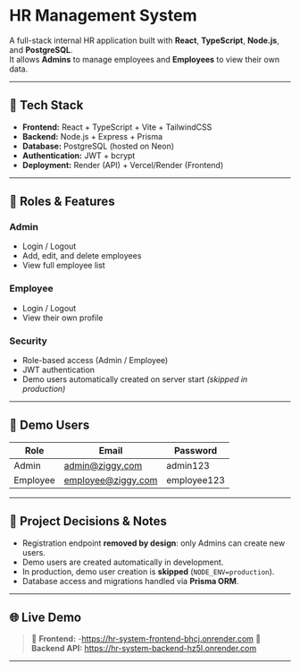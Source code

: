 # HR Management System

A full-stack internal HR application built with **React**, **TypeScript**, **Node.js**, and **PostgreSQL**.  
It allows **Admins** to manage employees and **Employees** to view their own data.

---

## 🧱 Tech Stack

- **Frontend:** React + TypeScript + Vite + TailwindCSS  
- **Backend:** Node.js + Express + Prisma  
- **Database:** PostgreSQL (hosted on Neon)  
- **Authentication:** JWT + bcrypt  
- **Deployment:** Render (API) + Vercel/Render (Frontend)

---

## 👤 Roles & Features

### Admin
- Login / Logout  
- Add, edit, and delete employees  
- View full employee list  

### Employee
- Login / Logout  
- View their own profile  

### Security
- Role-based access (Admin / Employee)  
- JWT authentication  
- Demo users automatically created on server start *(skipped in production)*  

---

## 👥 Demo Users

| Role | Email | Password |
|------|--------|----------|
| Admin | admin@ziggy.com | admin123 |
| Employee | employee@ziggy.com | employee123 |

---

## 🧠 Project Decisions & Notes

- Registration endpoint **removed by design**: only Admins can create new users.  
- Demo users are created automatically in development.  
- In production, demo user creation is **skipped** (`NODE_ENV=production`).  
- Database access and migrations handled via **Prisma ORM**.  

---

## 🌐 Live Demo
> 🔗 **Frontend:** -https://hr-system-frontend-bhcj.onrender.com
> 🔗 **Backend API:** https://hr-system-backend-hz5l.onrender.com



---
